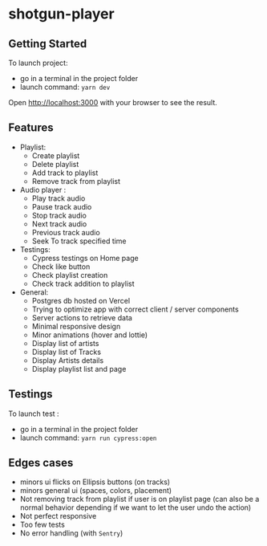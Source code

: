 # shotgun-player
## Getting Started

To launch project: 
- go in a terminal in the project folder
- launch command: `yarn dev`

Open [http://localhost:3000](http://localhost:3000) with your browser to see the result.

## Features
- Playlist:
  - Create playlist
  - Delete playlist
  - Add track to playlist
  - Remove track from playlist
- Audio player :
  - Play track audio
  - Pause track audio
  - Stop track audio
  - Next track audio
  - Previous track audio
  - Seek To track specified time
- Testings:
  - Cypress testings on Home page
  - Check like button
  - Check playlist creation
  - Check track addition to playlist
- General:
  - Postgres db hosted on Vercel
  - Trying to optimize app with correct client / server components
  - Server actions to retrieve data
  - Minimal responsive design
  - Minor animations (hover and lottie)
  - Display list of artists
  - Display list of Tracks
  - Display Artists details
  - Display playlist list and page


## Testings
To launch test :
- go in a terminal in the project folder
- launch command: `yarn run cypress:open`

## Edges cases
- minors ui flicks on Ellipsis buttons (on tracks)
- minors general ui (spaces, colors, placement)
- Not removing track from playlist if user is on playlist page (can also be a normal behavior depending if we want to let the user undo the action)
- Not perfect responsive
- Too few tests
- No error handling (with `Sentry`)
